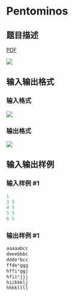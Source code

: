 # Pentominos

## 题目描述

[problemUrl]: https://uva.onlinejudge.org/index.php?option=com_onlinejudge&Itemid=8&category=9&page=show_problem&problem=705

[PDF](https://uva.onlinejudge.org/external/7/p764.pdf)

![](https://cdn.luogu.com.cn/upload/vjudge_pic/UVA764/8dd501dcff5b5446aacc93183a145b652f13f59c.png)

## 输入输出格式

### 输入格式

![](https://cdn.luogu.com.cn/upload/vjudge_pic/UVA764/43451bc017f5ffe34ac4fd07621b914b6f21ef26.png)

### 输出格式

![](https://cdn.luogu.com.cn/upload/vjudge_pic/UVA764/ca728da5adbf56871993b3168e8d752efe5724ea.png)

## 输入输出样例

### 输入样例 #1

```cpp
1
3 5
4 5
5 5
6 5
```


### 输出样例 #1

```cpp
aaaaabcc
deeebbbc
ddde*bcc
ffde*ggg
hffi*ggj
hfii*jjj
hiikkklj
hhkkllll
```



